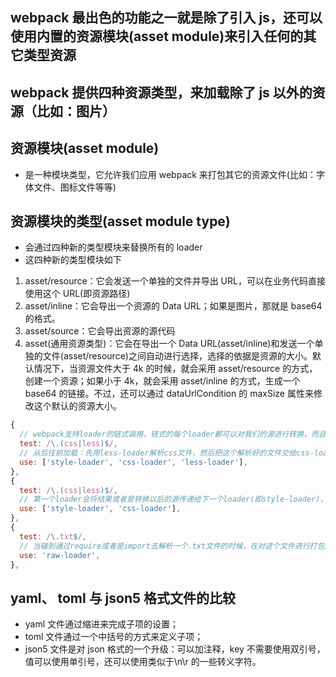 ## webpack 最出色的功能之一就是除了引入 js，还可以使用内置的资源模块(asset module)来引入任何的其它类型资源

## webpack 提供四种资源类型，来加载除了 js 以外的资源（比如：图片）

## 资源模块(asset module)

- 是一种模块类型，它允许我们应用 webpack 来打包其它的资源文件(比如：字体文件、图标文件等等)

## 资源模块的类型(asset module type)

- 会通过四种新的类型模块来替换所有的 loader
- 这四种新的类型模块如下

1. asset/resource：它会发送一个单独的文件并导出 URL，可以在业务代码直接使用这个 URL(即资源路径)
2. asset/inline：它会导出一个资源的 Data URL；如果是图片，那就是 base64 的格式。
3. asset/source：它会导出资源的源代码
4. asset(通用资源类型)：它会在导出一个 Data URL(asset/inline)和发送一个单独的文件(asset/resource)之间自动进行选择，选择的依据是资源的大小。默认情况下，当资源文件大于 4k 的时候，就会采用 asset/resource 的方式，创建一个资源；如果小于 4k，就会采用 asset/inline 的方式，生成一个 base64 的链接。不过，还可以通过 dataUrlCondition 的 maxSize 属性来修改这个默认的资源大小。

```js
{
  // webpack支持loader的链式调用，链式的每个loader都可以对我们的源进行转换，而且转换是逆序的；
  test: /\.(css|less)$/,
  // 从后往前加载：先用less-loader解析css文件，然后把这个解析好的文件交给css-loader，接着css-loader再把结果通过style-loader放置到页面的head标签里。
  use: ['style-loader', 'css-loader', 'less-loader'],
},
{
  test: /\.(css|less)$/,
  // 第一个loader会将结果或者是转换以后的源传递给下一个loader(即style-loader)，最后webpack希望style-loader会返回一个js.
  use: ['style-loader', 'css-loader'],
},
{
  test: /\.txt$/,
  // 当碰到通过require或者是import去解析一个.txt文件的时候，在对这个文件进行打包之前，先使用raw-loader转化。
  use: 'raw-loader',
},
```

## yaml、 toml 与 json5 格式文件的比较

- yaml 文件通过缩进来完成子项的设置；
- toml 文件通过一个中括号的方式来定义子项；
- json5 文件是对 json 格式的一个升级：可以加注释，key 不需要使用双引号，值可以使用单引号，还可以使用类似于\n\r 的一些转义字符。
